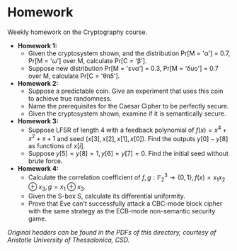 # Homework

Weekly homework on the Cryptography course.

* **Homework 1:**
    - Given the cryptosystem shown, and the distribution Pr[M = 'α'] = 0.7, Pr[M = 'ω'] over M, calculate Pr[C = 'β'].
    - Suppose new distribution Pr[M = 'ενα'] = 0.3, Pr[M = 'δυο'] = 0.7 over M, calculate Pr[C = 'θπδ'].
* **Homework 2:**
    - Suppose a predictable coin. Give an experiment that uses this coin to achieve true randomness.
    - Name the prerequisites for the Caesar Cipher to be perfectly secure.
    - Given the cryptosystem shown, examine if it is semantically secure.
* **Homework 3:**
    - Suppose LFSR of length 4 with a feedback polynomial of $f(x) = x^4 + x^2 + x + 1$ and seed $(x[3], x[2], x[1], x[0])$. Find the outputs $y[0] - y[8]$ as functions of $x[i]$.
    - Suppose $y[5] = y[8] = 1, y[6] = y[7] = 0$. Find the initial seed without brute force.
* **Homework 4:**
    - Calculate the correlation coefficient of $f,g : \mathbb{F}^3_2 \rightarrow \text{\{}0, 1\text{\}}, f(x) = x_1x_2 \oplus x_3, g = x_1 \oplus x_3$.
    - Given the S-box S, calculate its differential uniformity.
    - Prove that Eve can't successfully attack a CBC-mode block cipher with the same strategy as the ECB-mode non-semantic security game.
 
*Original headers can be found in the PDFs of this directory, courtesy of Aristotle University of Thessalonica, CSD.*
